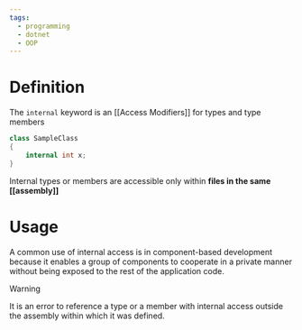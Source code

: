 ```yaml
---
tags:
  - programming
  - dotnet
  - OOP
---
```

# Definition
The `internal` keyword is an [[Access Modifiers]] for types and type members
```c#
class SampleClass
{
    internal int x;
}
```
Internal types or members are accessible only within **files in the same [[assembly]]**

# Usage
A common use of internal access is in component-based development because it enables a group of components to cooperate in a private manner without being exposed to the rest of the application code.
>[!warning]
>It is an error to reference a type or a member with internal access outside the assembly within which it was defined.

